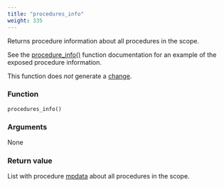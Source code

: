 ```yaml
---
title: "procedures_info"
weight: 335
---
```


Returns procedure information about all procedures in the scope.

See the [procedure_info()](../procedure_info) function documentation for an example of the exposed procedure information.

This function does *not* generate a [change](../../overview/changes).

### Function

`procedures_info()`

### Arguments

None

### Return value

List with procedure [mpdata](../../data-types/mpdata)  about all procedures in the scope.

